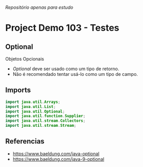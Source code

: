 _Repositório apenas para estudo_

# Project Demo 103 - Testes

## Optional

Objetos Opcionais

- _Optional_ deve ser usado como um tipo de retorno.
- Não é recomendado tentar usá-lo como um tipo de campo.

## Imports

```java
import java.util.Arrays;
import java.util.List;
import java.util.Optional;
import java.util.function.Supplier;
import java.util.stream.Collectors;
import java.util.stream.Stream;
```

## Referencias

- https://www.baeldung.com/java-optional
- https://www.baeldung.com/java-9-optional

